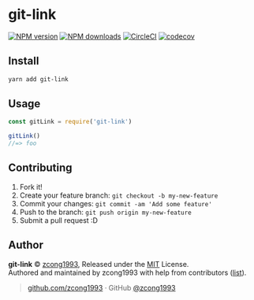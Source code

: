# git-link

[![NPM version](https://img.shields.io/npm/v/git-link.svg?style=flat)](https://npmjs.com/package/git-link)
[![NPM downloads](https://img.shields.io/npm/dm/git-link.svg?style=flat)](https://npmjs.com/package/git-link)
[![CircleCI](https://circleci.com/gh/zcong1993/git-link/tree/master.svg?style=shield)](https://circleci.com/gh/zcong1993/git-link/tree/master)
[![codecov](https://codecov.io/gh/zcong1993/git-link/branch/master/graph/badge.svg)](https://codecov.io/gh/zcong1993/git-link)

## Install

```bash
yarn add git-link
```

## Usage

```js
const gitLink = require('git-link')

gitLink()
//=> foo
```

## Contributing

1. Fork it!
2. Create your feature branch: `git checkout -b my-new-feature`
3. Commit your changes: `git commit -am 'Add some feature'`
4. Push to the branch: `git push origin my-new-feature`
5. Submit a pull request :D


## Author

**git-link** © [zcong1993](https://github.com/zcong1993), Released under the [MIT](./LICENSE) License.<br>
Authored and maintained by zcong1993 with help from contributors ([list](https://github.com/zcong1993/git-link/contributors)).

> [github.com/zcong1993](https://github.com/zcong1993) · GitHub [@zcong1993](https://github.com/zcong1993)
